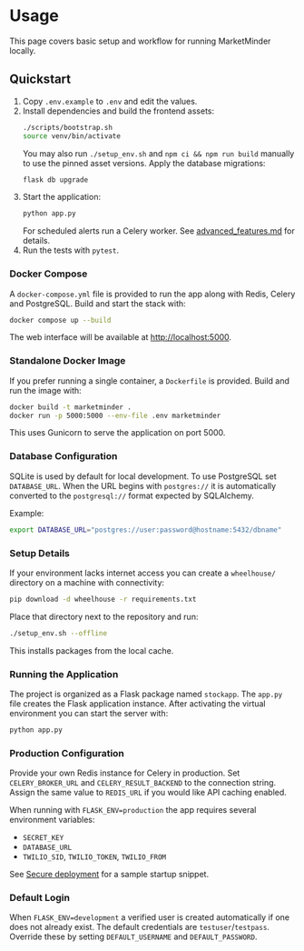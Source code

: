 # Usage

This page covers basic setup and workflow for running MarketMinder locally.

## Quickstart

1. Copy `.env.example` to `.env` and edit the values.
2. Install dependencies and build the frontend assets:
   ```bash
   ./scripts/bootstrap.sh
   source venv/bin/activate
   ```
   You may also run `./setup_env.sh` and `npm ci && npm run build` manually to
   use the pinned asset versions.
   Apply the database migrations:
   ```bash
   flask db upgrade
   ```
3. Start the application:
   ```bash
   python app.py
   ```
   For scheduled alerts run a Celery worker. See [advanced_features.md](advanced_features.md) for details.
4. Run the tests with `pytest`.

### Docker Compose

A `docker-compose.yml` file is provided to run the app along with Redis, Celery and PostgreSQL.
Build and start the stack with:

```bash
docker compose up --build
```

The web interface will be available at <http://localhost:5000>.

### Standalone Docker Image

If you prefer running a single container, a `Dockerfile` is provided. Build and
run the image with:

```bash
docker build -t marketminder .
docker run -p 5000:5000 --env-file .env marketminder
```

This uses Gunicorn to serve the application on port 5000.

### Database Configuration

SQLite is used by default for local development. To use PostgreSQL set `DATABASE_URL`.
When the URL begins with `postgres://` it is automatically converted to the `postgresql://`
format expected by SQLAlchemy.

Example:

```bash
export DATABASE_URL="postgres://user:password@hostname:5432/dbname"
```

### Setup Details

If your environment lacks internet access you can create a `wheelhouse/` directory on a machine
with connectivity:

```bash
pip download -d wheelhouse -r requirements.txt
```

Place that directory next to the repository and run:

```bash
./setup_env.sh --offline
```

This installs packages from the local cache.

### Running the Application

The project is organized as a Flask package named `stockapp`. The `app.py` file creates the Flask
application instance. After activating the virtual environment you can start the server with:

```bash
python app.py
```

### Production Configuration

Provide your own Redis instance for Celery in production. Set `CELERY_BROKER_URL` and
`CELERY_RESULT_BACKEND` to the connection string. Assign the same value to `REDIS_URL` if you
would like API caching enabled.

When running with `FLASK_ENV=production` the app requires several environment
variables:

- `SECRET_KEY`
- `DATABASE_URL`
- `TWILIO_SID`, `TWILIO_TOKEN`, `TWILIO_FROM`

See [Secure deployment](deployment.md) for a sample startup snippet.

### Default Login

When `FLASK_ENV=development` a verified user is created automatically if one does not already
exist. The default credentials are `testuser`/`testpass`. Override these by setting
`DEFAULT_USERNAME` and `DEFAULT_PASSWORD`.
